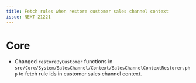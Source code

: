 ```yaml
---
title: Fetch rules when restore customer sales channel context
issue: NEXT-21221
---
```

# Core
* Changed `restoreByCustomer` functions in `src/Core/System/SalesChannel/Context/SalesChannelContextRestorer.php` to fetch rule ids in customer sales channel context.
